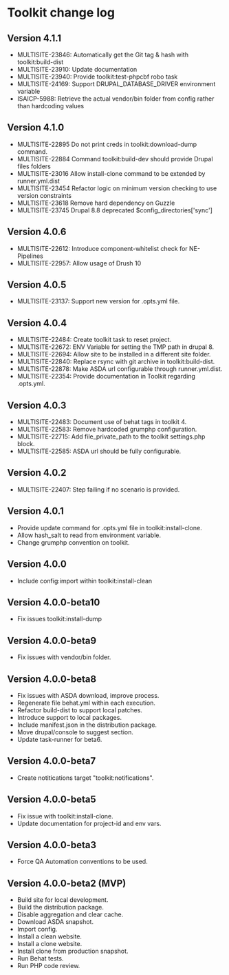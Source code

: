 # Toolkit change log

## Version 4.1.1
  - MULTISITE-23846: Automatically get the Git tag & hash with toolkit:build-dist
  - MULTISITE-23910: Update documentation
  - MULTISITE-23940: Provide toolkit:test-phpcbf robo task
  - MULTISITE-24169: Support DRUPAL_DATABASE_DRIVER environment variable
  - ISAICP-5988: Retrieve the actual vendor/bin folder from config rather than hardcoding values

## Version 4.1.0
  - MULTISITE-22895 Do not print creds in toolkit:download-dump command.
  - MULTISITE-22884 Command toolkit:build-dev should provide Drupal files folders
  - MULTISITE-23016 Allow install-clone command to be extended by runner.yml.dist
  - MULTISITE-23454 Refactor logic on minimum version checking to use version constraints
  - MULTISITE-23618 Remove hard dependency on Guzzle
  - MULTISITE-23745 Drupal 8.8 deprecated $config_directories['sync']

## Version 4.0.6
  - MULTISITE-22612: Introduce component-whitelist check for NE-Pipelines
  - MULTISITE-22957: Allow usage of Drush 10

## Version 4.0.5
  - MULTISITE-23137: Support new version for .opts.yml file.

## Version 4.0.4
  - MULTISITE-22484: Create toolkit task to reset project.
  - MULTISITE-22672: ENV Variable for setting the TMP path in drupal 8.
  - MULTISITE-22694: Allow site to be installed in a different site folder.
  - MULTISITE-22840: Replace rsync with git archive in toolkit:build-dist.
  - MULTISITE-22878: Make ASDA url configurable through runner.yml.dist.
  - MULTISITE-22354: Provide documentation in Toolkit regarding .opts.yml.

## Version 4.0.3
  - MULTISITE-22483: Document use of behat tags in toolkit 4.
  - MULTISITE-22583: Remove hardcoded grumphp configuration.
  - MULTISITE-22715: Add file_private_path to the toolkit settings.php block.
  - MULTISITE-22585: ASDA url should be fully configurable.

## Version 4.0.2
  - MULTISITE-22407: Step failing if no scenario is provided.

## Version 4.0.1
  - Provide update command for .opts.yml file in toolkit:install-clone.
  - Allow hash_salt to read from environment variable.
  - Change grumphp convention on toolkit.

## Version 4.0.0
  - Include config:import within toolkit:install-clean

## Version 4.0.0-beta10
  - Fix issues toolkit:install-dump

## Version 4.0.0-beta9
  - Fix issues with vendor/bin folder.

## Version 4.0.0-beta8
  - Fix issues with ASDA download, improve process.
  - Regenerate file behat.yml within each execution.
  - Refactor build-dist to support local patches.
  - Introduce support to local packages.
  - Include manifest.json in the distribution package.
  - Move drupal/console to suggest section.
  - Update task-runner for beta6.

## Version 4.0.0-beta7
  - Create notitications target "toolkit:notifications".

## Version 4.0.0-beta5
  - Fix issue with toolkit:install-clone.
  - Update documentation for project-id and env vars.

## Version 4.0.0-beta3
  - Force QA Automation conventions to be used.

## Version 4.0.0-beta2 (MVP)
  - Build site for local development.
  - Build the distribution package.
  - Disable aggregation and clear cache.
  - Download ASDA snapshot.
  - Import config.
  - Install a clean website.
  - Install a clone website.
  - Install clone from production snapshot.
  - Run Behat tests.
  - Run PHP code review.
